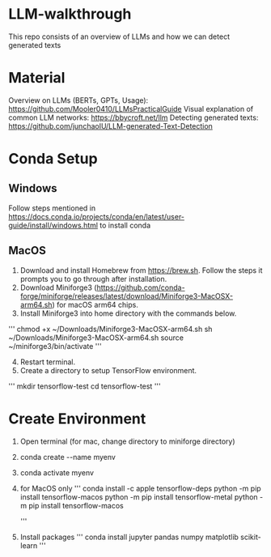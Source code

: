 # LLM-walkthrough
This repo consists of an overview of LLMs and how we can detect generated texts

# Material
Overview on LLMs (BERTs, GPTs, Usage): https://github.com/Mooler0410/LLMsPracticalGuide
Visual explanation of common LLM networks: https://bbycroft.net/llm
Detecting generated texts: https://github.com/junchaoIU/LLM-generated-Text-Detection

# Conda Setup 

## Windows

Follow steps mentioned in https://docs.conda.io/projects/conda/en/latest/user-guide/install/windows.html to install conda

## MacOS

1. Download and install Homebrew from https://brew.sh. Follow the steps it prompts you to go through after installation.
2. Download Miniforge3 (https://github.com/conda-forge/miniforge/releases/latest/download/Miniforge3-MacOSX-arm64.sh) for macOS arm64 chips.
3. Install Miniforge3 into home directory with the commands below.

''' 
chmod +x ~/Downloads/Miniforge3-MacOSX-arm64.sh
sh ~/Downloads/Miniforge3-MacOSX-arm64.sh
source ~/miniforge3/bin/activate
'''

4. Restart terminal.
5. Create a directory to setup TensorFlow environment.

'''
mkdir tensorflow-test
cd tensorflow-test
'''

# Create Environment

1. Open terminal (for mac, change directory to miniforge directory)
2. conda create --name myenv
3. conda activate myenv
4. for MacOS only
   '''
   conda install -c apple tensorflow-deps
   python -m pip install tensorflow-macos
   python -m pip install tensorflow-metal
   python -m pip install tensorflow-macos
   
   '''
5. Install packages
   '''
   conda install jupyter pandas numpy matplotlib scikit-learn
   '''
